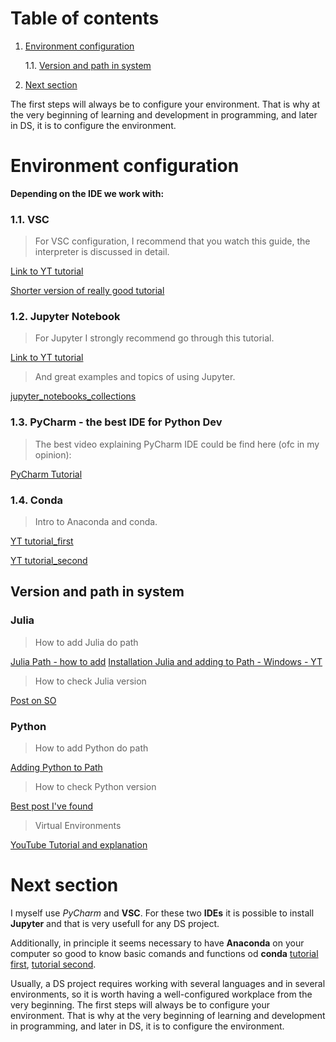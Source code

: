 # Table of contents

1. [Environment configuration](#Environment-configuration)

    1.1. [Version and path in system](#Version-and-path-in-system)
2. [Next section](#Next-section)

The first steps will always be to configure your environment. That is why at the very beginning of learning and development in programming, and later in DS, it is to configure the environment.


# Environment configuration

**Depending on the IDE we work with:**

### 1.1. VSC

  >For VSC configuration, I recommend that you watch this guide, the interpreter is discussed in detail.

[Link to YT tutorial](https://www.youtube.com/watch?v=UTQp6mvhb0Y&ab_channel=freeCodeCamp.org)

[Shorter version of really good tutorial](https://www.youtube.com/watch?v=-nh9rCzPJ20&t=631s&ab_channel=CoreySchafer)

### 1.2. Jupyter Notebook

  >For Jupyter I strongly recommend go through this tutorial.

[Link to YT tutorial](https://www.youtube.com/watch?v=DKiI6NfSIe8&ab_channel=ProjectDataScience)

  >And great examples and topics of using Jupyter.

[jupyter_notebooks_collections](https://gist.github.com/ocoyawale/54d92fd4bf92508a2a6e482b5fa480fd#julia)

### 1.3. PyCharm - the best IDE for Python Dev

  >The best video explaining PyCharm IDE could be find here (ofc in my opinion):

[PyCharm Tutorial](https://www.youtube.com/watch?v=hc50ALh_x5g&t=1s&ab_channel=Amigoscode)

### 1.4. Conda 

   >Intro to Anaconda and conda.

[YT tutorial_first](https://www.youtube.com/watch?v=23aQdrS58e0&ab_channel=Academind)

[YT tutorial_second](https://www.youtube.com/watch?v=ZXrUfNwPOe4&ab_channel=SebastianMantey)

## Version and path in system

### Julia

  > How to add Julia do path

[Julia Path - how to add](https://julialang.org/downloads/platform/)
[Installation Julia and adding to Path - Windows - YT](https://www.youtube.com/watch?v=ij8jF7_qriY&t=287s&ab_channel=ExampleProgram)

  > How to check Julia version

[Post on SO](https://stackoverflow.com/questions/25326890/how-to-find-version-number-of-julia-is-there-a-ver-command)

### Python

  > How to add Python do path

[Adding Python to Path](https://www.youtube.com/watch?v=4bUOrMj88Pc&ab_channel=LearningLad)

  > How to check Python version

[Best post I've found](https://blog.finxter.com/how-to-check-your-python-version/)

   > Virtual Environments

[YouTube Tutorial and explanation](https://www.youtube.com/watch?v=APOPm01BVrk&ab_channel=CoreySchafer)


# Next section

I myself use *PyCharm* and **VSC**. For these two **IDEs** it is possible to install **Jupyter** and that is very usefull for any DS project.

Additionally, in principle it seems necessary to have **Anaconda** on your computer so good to know basic comands and functions od **conda** [tutorial first](https://www.youtube.com/watch?v=23aQdrS58e0&ab_channel=Academind), [tutorial second](https://www.youtube.com/watch?v=ZXrUfNwPOe4&ab_channel=SebastianMantey).

Usually, a DS project requires working with several languages and in several environments, so it is worth having a well-configured workplace from the very beginning.
The first steps will always be to configure your environment. That is why at the very beginning of learning and development in programming, and later in DS, it is to configure the environment.
